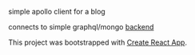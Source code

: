 simple apollo client for a blog

connects to simple graphql/mongo [backend](https://github.com/nikrb/graphql-mongodb)

This project was bootstrapped with [Create React App](https://github.com/facebookincubator/create-react-app).
